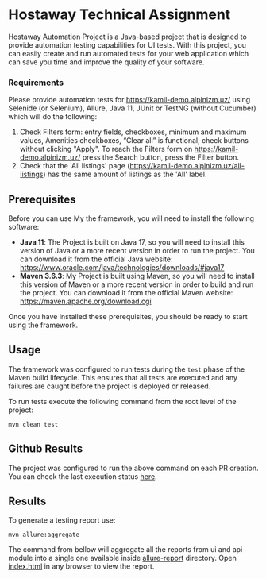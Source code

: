 # Hostaway Technical Assignment

Hostaway Automation Project is a Java-based project that is designed to provide automation testing capabilities for UI
tests.
With this project, you can easily create and run automated tests for your web application which can save you time and
improve the quality of your software.

### Requirements

Please provide automation tests for https://kamil-demo.alpinizm.uz/ using Selenide (or Selenium), Allure, Java 11, JUnit
or TestNG (without Cucumber) which will do the following:

1. Check Filters form: entry fields, checkboxes, minimum and maximum values, Amenities checkboxes, “Clear all” is
   functional, check buttons without clicking "Apply".
   To reach the Filters form on https://kamil-demo.alpinizm.uz/ press the Search button, press the Filter button.
2. Check that the 'All listings' page (https://kamil-demo.alpinizm.uz/all-listings) has the same amount of listings as
   the 'All' label.

## Prerequisites

Before you can use My the framework, you will need to install the following software:

* **Java 11**: The Project is built on Java 17, so you will need to install this version of Java or a more recent
  version in order to run the project. You can download it from the official Java
  website: https://www.oracle.com/java/technologies/downloads/#java17
* **Maven 3.6.3**: My Project is built using Maven, so you will need to install this version of Maven or a more recent
  version in order to build and run the project. You can download it from the official Maven
  website: https://maven.apache.org/download.cgi

Once you have installed these prerequisites, you should be ready to start using the framework.

## Usage

The framework was configured to run tests during the `test` phase of the Maven build lifecycle. This ensures that all
tests are executed and any failures are caught before the project is deployed or released.

To run tests execute the following command from the root level of the project:

`mvn clean test`

## Github Results

The project was configured to run the above command on each PR creation.
You can check the last execution status [here](https://eugens21.github.io/hostaway-technical-assignment/34/).

## Results

To generate a testing report use:

`mvn allure:aggregate`

The command from bellow will aggregate all the reports from ui and api module into a single one available
inside [allure-report](./target/site/allure-maven-plugin) directory.
Open [index.html](./target/site/allure-maven-plugin/index.html) in any browser to view
the report.

